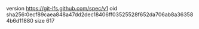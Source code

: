 version https://git-lfs.github.com/spec/v1
oid sha256:0ecf89caea848a47dd2dec18406ff03525528f652da706ab8a363584b6d11880
size 617

